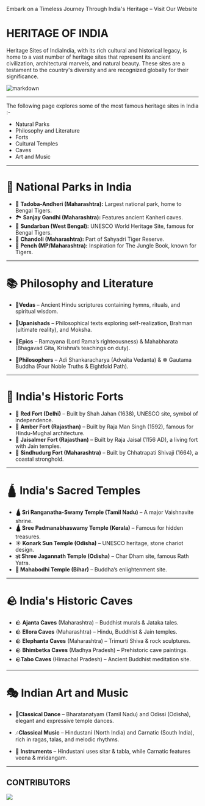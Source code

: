 
Embark on a Timeless Journey Through India's Heritage – Visit Our Website
# HERITAGE OF INDIA
Heritage Sites of IndiaIndia, with its rich cultural and historical legacy, is home to a vast number of heritage sites that represent its ancient civilization, architectural marvels, and natural beauty. These sites are a testament to the country's diversity and are recognized globally for their significance. 

![markdown](https://www.alightindia.com/cdn/uploads/postimages/ORIGINAL/UNESCO%20%20YouTube--e1d0b9.jpg)
___
The following page explores some of the most famous heritage sites in India :-
- Natural Parks
- Philosophy and Literature
- Forts
- Cultural Temples
- Caves
- Art and Music
___

# 🌿 National Parks in India  

- 🐅 **Tadoba-Andheri (Maharashtra):** Largest national park, home to Bengal Tigers.  
- 🏞️ **Sanjay Gandhi (Maharashtra):** Features ancient Kanheri caves.  
- 🌊 **Sundarban (West Bengal):** UNESCO World Heritage Site, famous for Bengal Tigers.  
- 🌳 **Chandoli (Maharashtra):** Part of Sahyadri Tiger Reserve.  
- 🐾 **Pench (MP/Maharashtra):** Inspiration for The Jungle Book, known for Tigers.  
 
---
# 📚 Philosophy and Literature  

- 📜**Vedas** –  Ancient Hindu scriptures containing hymns, rituals, and spiritual wisdom.  

- 📜**Upanishads** –  Philosophical texts exploring self-realization, Brahman (ultimate reality), and Moksha.  

- 📖**Epics** –  Ramayana (Lord Rama’s righteousness) & Mahabharata (Bhagavad Gita, Krishna’s teachings on duty).  

- 🧘**Philosophers** –  Adi Shankaracharya (Advaita Vedanta) & ☸️ Gautama Buddha (Four Noble Truths & Eightfold Path).  


 
---
# 🚩 India's Historic Forts  

- 🚩 **Red Fort (Delhi)** – Built by Shah Jahan (1638), UNESCO site, symbol of independence.  
- 🚩 **Amber Fort (Rajasthan)** – Built by Raja Man Singh (1592), famous for Hindu-Mughal architecture.  
- 🚩 **Jaisalmer Fort (Rajasthan)** – Built by Raja Jaisal (1156 AD), a living fort with Jain temples.  
- 🚩 **Sindhudurg Fort (Maharashtra)** – Built by Chhatrapati Shivaji (1664), a coastal stronghold.  
---
# 🛕 India's Sacred Temples  

- **🛕 Sri Ranganatha-Swamy Temple (Tamil Nadu)** – A major Vaishnavite shrine.  
- **🛕 Sree Padmanabhaswamy Temple (Kerala)** – Famous for hidden treasures.  
- **☀️ Konark Sun Temple (Odisha)** – UNESCO heritage, stone chariot design.  
- **🕉️ Shree Jagannath Temple (Odisha)** – Char Dham site, famous Rath Yatra.  
- **🌿 Mahabodhi Temple (Bihar)** – Buddha’s enlightenment site. 
---
# 🪨 India's Historic Caves  

- 🪨 **Ajanta Caves** (Maharashtra) – Buddhist murals & Jataka tales.  
- 🪨 **Ellora Caves** (Maharashtra) – Hindu, Buddhist & Jain temples.  
- 🪨 **Elephanta Caves** (Maharashtra) – Trimurti Shiva & rock sculptures.  
- 🪨 **Bhimbetka Caves** (Madhya Pradesh) – Prehistoric cave paintings.  
-  🪨**Tabo Caves** (Himachal Pradesh) – Ancient Buddhist meditation site.   
---
# 🎭 Indian Art and Music  

- 💃**Classical Dance** –  Bharatanatyam (Tamil Nadu) and Odissi (Odisha), elegant and expressive temple dances.  

- 🎶**Classical Music** –  Hindustani (North India) and Carnatic (South India), rich in ragas, talas, and melodic rhythms.  

- 🎻 **Instruments** –  Hindustani uses sitar & tabla, while Carnatic features veena & mridangam.  


---

## CONTRIBUTORS

<a href="https://github.com/rohangadhave08/icp-11-html-github-project-1-heritage-of-india/graphs/contributors">
  <img src="https://contrib.rocks/image?repo=rohangadhave08/icp-11-html-github-project-1-heritage-of-india" />
</a>
